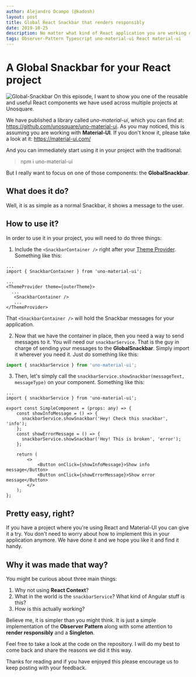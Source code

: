 ```yaml
---
author: Alejandro Ocampo (@kadosh)
layout: post
title: Global React Snackbar that renders responsibly
date: 2019-10-25
description: No matter what kind of React application you are working on you will need a way to provide app feedback to the user. This entry will introduce our cool GlobalSnackbar to you.
tags: Observer-Pattern Typescript uno-material-ui React material-ui
---
```


# A Global Snackbar for your React project
![Global-Snackbar](https://user-images.githubusercontent.com/25437790/59793181-87f3d180-929b-11e9-81b7-e57492b903ae.gif)
On this episode, I want to show you one of the reusable and useful React components we have used across multiple projects at Unosquare.

We have published a library called _uno-material-ui_, which you can find at: https://github.com/unosquare/uno-material-ui. As you may noticed, this is assuming you are working with **Material-UI**. If you don't know it, please take a look at it: https://material-ui.com/

And you can immediately start using it in your project with the traditional:
> npm i uno-material-ui

But I really want to focus on one of those components: the **GlobalSnackbar**.

## What does it do?
Well, it is as simple as a normal Snackbar, it shows a message to the user.
## How to use it?
In order to use it in your project, you will need to do three things:
1) Include the ```<SnackbarContainer />``` right after your [Theme Provider](https://material-ui.com/customization/theming/#theme-provider). Something like this:

```tsx
...
import { SnackbarContainer } from 'uno-material-ui';

...
<ThemeProvider theme={outerTheme}>
  ...
   <SnackbarContainer />
   ...
</ThemeProvider>
```
That ```<SnackbarContainer />``` will hold the Snackbar messages for your application. 

2) Now that we have the container in place, then you need a way to send messages to it. You will need our ```snackbarService```. That is the guy in charge of sending your messages to the **GlobalSnackbar**. Simply import it wherever you need it. Just do something like this:
```ts
import { snackbarService } from 'uno-material-ui';
```
3) Then, let's simply call the ```snackbarService.showSnackbar(messageText, messageType)``` on your component. Something like this:

```tsx
...
import { snackbarService } from 'uno-material-ui';

export const SimpleComponent = (props: any) => {
    const showInfoMessage = () => {
      snackbarService.showSnackbar('Hey! Check this snackbar', 'info');
    };
    const showErrorMessage = () => {
      snackbarService.showSnackbar('Hey! This is broken', 'error');
    };

    return (
        <>
            <Button onClick={showInfoMessage}>Show info message</Button>
            <Button onClick={showErrorMessage}>Show error message</Button>
        </>
    );
};
```

## Pretty easy, right?
If you have a project where you're using React and Material-UI you can give it a try. You don't need to worry about how to implement this in your application anymore. We have done it and we hope you like it and find it handy.

## Why it was made that way?
You might be curious about three main things:
1) Why not using **React Context**?
2) What in the world is the ```snackbarService```? What kind of Angular stuff is this?
3) How is this actually working?

Believe me, it is simpler than you might think. It is just a simple implementation of the **Observer Pattern** along with some attention to **render responsibly** and a **Singleton**.

Feel free to take a look at the code on the repository. I will do my best to come back and share the reasons we did it this way.

Thanks for reading and if you have enjoyed this please encourage us to keep posting with your feedback.